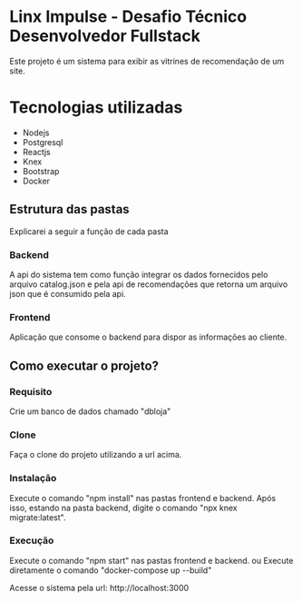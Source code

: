 # Linx Impulse - Desafio Técnico Desenvolvedor Fullstack

Este projeto é um sistema para exibir as vitrines de recomendação
de um site.


# Tecnologias utilizadas

* Nodejs
* Postgresql
* Reactjs
* Knex
* Bootstrap
* Docker


## Estrutura das pastas
Explicarei a seguir a função de cada pasta


### Backend
A api do sistema tem como função integrar os dados fornecidos pelo arquivo catalog.json e pela api de recomendações que retorna um arquivo json que é consumido pela api.

### Frontend
Aplicação que consome o backend para dispor as informações ao cliente.


## Como executar o projeto?

### Requisito
Crie um banco de dados chamado "dbloja"

### Clone
Faça o clone do projeto utilizando a url acima.

### Instalação
Execute o comando "npm install" nas pastas frontend e backend. Após isso, estando na pasta backend, digite o comando "npx knex migrate:latest".

### Execução
Execute o comando "npm start" nas pastas frontend e backend.
ou 
Execute diretamente o comando "docker-compose up --build"

Acesse o sistema pela url: http://localhost:3000



